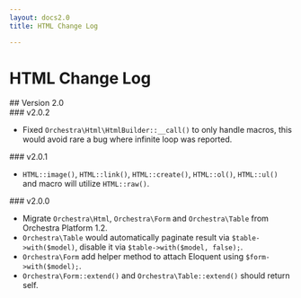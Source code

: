 ```yaml
---
layout: docs2.0
title: HTML Change Log

---
```


# HTML Change Log

<section id="v2.0">
## Version 2.0

<article id="v2.0.2">
### v2.0.2

* Fixed `Orchestra\Html\HtmlBuilder::__call()` to only handle macros, this would avoid rare a bug where infinite loop was reported.

</article>

<article id="v2.0.1">
### v2.0.1

* `HTML::image()`, `HTML::link()`, `HTML::create()`, `HTML::ol()`, `HTML::ul()` and macro will utilize `HTML::raw()`.

</article>

<article id="v2.0.0">
### v2.0.0

* Migrate `Orchestra\Html`, `Orchestra\Form` and `Orchestra\Table` from Orchestra Platform 1.2.
* `Orchestra\Table` would automatically paginate result via `$table->with($model)`, disable it via `$table->with($model, false);`.
* `Orchestra\Form` add helper method to attach Eloquent using `$form->with($model);`.
* `Orchestra\Form::extend()` and `Orchestra\Table::extend()` should return self.

</article>

</section>
